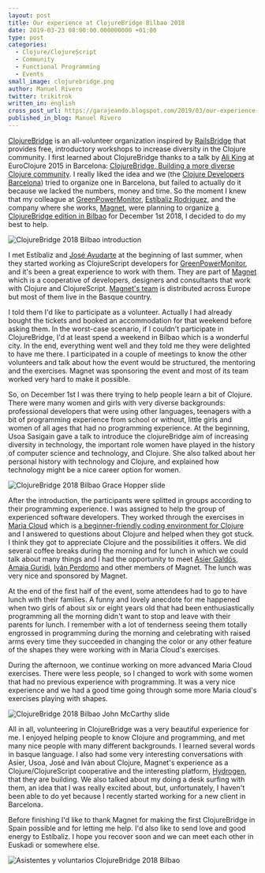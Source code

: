 ```yaml
---
layout: post
title: Our experience at ClojureBridge Bilbao 2018
date: 2019-03-23 08:00:00.000000000 +01:00
type: post
categories:
  - Clojure/ClojureScript
  - Community
  - Functional Programming
  - Events
small_image: clojurebridge.png
author: Manuel Rivero
twitter: trikitrok
written_in: english
cross_post_url: https://garajeando.blogspot.com/2019/03/our-experience-at-clojurebridge-bilbao.html
published_in_blog: Manuel Rivero
---
```


[ClojureBridge](https://clojurebridge.org/about/) is an all-volunteer organization inspired by [RailsBridge](http://www.railsbridge.org/) that provides free, introductory workshops to increase diversity in the Clojure community. I first learned about ClojureBridge thanks to a talk by [Ali King](https://twitter.com/ali_king) at EuroClojure 2015 in Barcelona: [ClojureBridge, Building a more diverse Clojure community](https://www.youtube.com/watch?v=ici57gdUzqo). I really liked the idea and we (the [Clojure Developers Barcelona](https://www.meetup.com/ClojureBCN/)) tried to organize one in Barcelona, but failed to actually do it because we lacked the numbers, money and time. So the moment I knew that my colleague at [GreenPowerMonitor](http://www.greenpowermonitor.com/), [Estíbaliz Rodríguez](https://medium.com/@estibaliz.rodriguez), and the company where she works, [Magnet](https://www.magnet.coop/), were planning to organize [a ClojureBridge edition in Bilbao](https://clojurebridge.org/events/2018-12-01-bilbao) for December 1st 2018, I decided to do my best to help.

<img src="/assets/clojure_bridge_2018_intro.jpg" alt="ClojureBridge 2018 Bilbao introduction" />

I met Estíbaliz and [José Ayudarte](https://www.linkedin.com/in/joseayudarte/) at the beginning of last summer, when they started working as ClojureScript developers for [GreenPowerMonitor](http://www.greenpowermonitor.com/), and it's been a great experience to work with them. They are part of [Magnet](https://www.magnet.coop/) which is a cooperative of developers, designers and consultants that work with Clojure and ClojureScript. [Magnet's team](https://www.magnet.coop/team) is distributed across Europe but most of them live in the Basque country.

I told them I'd like to participate as a volunteer. Actually I had already bought the tickets and booked an accommodation for that weekend before asking them. In the worst-case scenario, if I couldn't participate in ClojureBridge, I'd at least spend a weekend in Bilbao which is a wonderful city. In the end, everything went well and they told me they were delighted to have me there. I participated in a couple of meetings to know the other volunteers and talk about how the event would be structured, the mentoring and the exercises. Magnet was sponsoring the event and most of its team worked very hard to make it possible.

So, on December 1st I was there trying to help people learn a bit of Clojure. There were many women and girls with very diverse backgrounds: professional developers that were using other languages, teenagers with a bit of programming experience from school or without, little girls and women of all ages that had no programming experience. At the beginning, Usoa Sasigain gave a talk to introduce the clojureBridge aim of increasing diversity in technology, the important role women have played in the history of computer science and technology, and Clojure. She also talked about her personal history with technology and Clojure, and explained how technology might be a nice career option for women.

<img src="/assets/clojure_bridge_2018_grace.jpg" alt="ClojureBridge 2018 Bilbao Grace Hopper slide" />


After the introduction, the participants were splitted in groups according to their programming experience. I was assigned to help the group of experienced software developers. They worked through the exercises in [Maria Cloud](https://www.maria.cloud/) which is [a beginner-friendly coding environment for Clojure](https://www.youtube.com/watch?v=CUBHrS4ZzO4) and I answered to questions about Clojure and helped when they got stuck. I think they got to appreciate Clojure and the possibilities it offers. We did several coffee breaks during the morning and for lunch in which we could talk about many things and I had the opportunity to meet [Asier Galdós](https://medium.com/@agaldos), [Amaia Guridi](https://www.linkedin.com/in/amaia-guridi-3bb23653/), [Iván Perdomo](https://medium.com/@iperdomo) and other members of Magnet. The lunch was very nice and sponsored by Magnet.

At the end of the first half of the event, some attendees had to go to have lunch with their families. A funny and lovely anecdote for me happened when two girls of about six or eight years old that had been enthusiastically programming all the morning didn't want to stop and leave with their parents for lunch. I remember with a lot of tenderness seeing them totally engrossed in programming during the morning and celebrating with raised arms every time they succeeded in changing the color or any other feature of the shapes they were working with in Maria Cloud's exercises.

During the afternoon, we continue working on more advanced Maria Cloud exercises. There were less people, so I changed to work with some women that had no previous experience with programming. It was a very nice experience and we had a good time going through some more Maria cloud's exercises playing with shapes.

<img src="/assets/clojure_bridge_2018_mccarthy.jpg" alt="ClojureBridge 2018 Bilbao John McCarthy slide" />

All in all, volunteering in ClojureBridge was a very beautiful experience for me. I enjoyed helping people to know Clojure and programming, and met many nice people with many different backgrounds. I learned several words in basque language. I also had some very interesting conversations with Asier, Usoa, José and Iván about Clojure, Magnet's experience as a Clojure/ClojureScript cooperative and the interesting platform, [Hydrogen](https://www.magnet.coop/why-hydrogen-platform), that they are building. We also talked about my doing a desk surfing with them, an idea that I was really excited about, but, unfortunately, I haven't been able to do yet because I recently started working for a new client in Barcelona.

Before finishing I'd like to thank Magnet for making the first ClojureBridge in Spain possible and for letting me help. I'd also like to send love and good energy to Estíbaliz. I hope you recover soon and we can meet each other in Euskadi or somewhere else.

<img src="/assets/clojure_bridge_group.jpeg" alt="Asistentes y voluntarios ClojureBridge 2018 Bilbao" />
